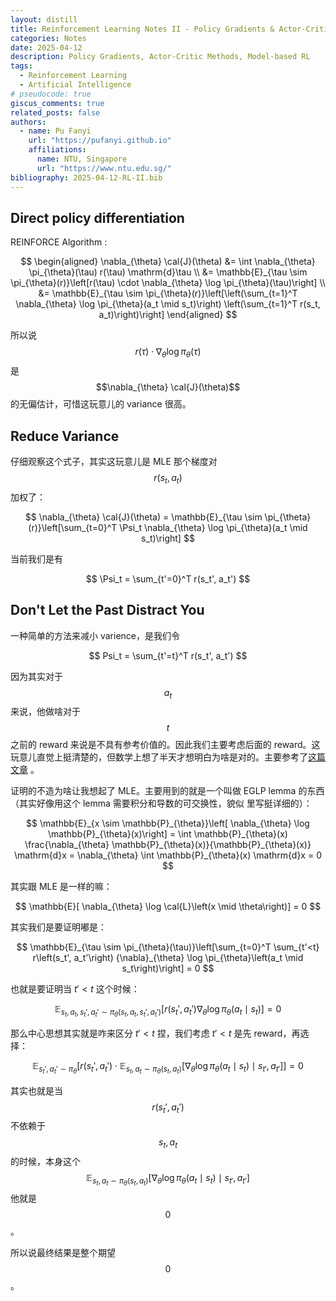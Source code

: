 ```yaml
---
layout: distill
title: Reinforcement Learning Notes II - Policy Gradients & Actor-Critic Methods
categories: Notes
date: 2025-04-12
description: Policy Gradients, Actor-Critic Methods, Model-based RL
tags:
  - Reinforcement Learning
  - Artificial Intelligence
# pseudocode: true
giscus_comments: true
related_posts: false
authors:
  - name: Pu Fanyi
    url: "https://pufanyi.github.io"
    affiliations:
      name: NTU, Singapore
      url: "https://www.ntu.edu.sg/"
bibliography: 2025-04-12-RL-II.bib
---
```


## Direct policy differentiation

REINFORCE Algorithm <d-cite key="williams1992simple"></d-cite>:

$$
\begin{aligned}
\nabla_{\theta} \cal{J}(\theta) &= \int \nabla_{\theta} \pi_{\theta}(\tau) r(\tau) \mathrm{d}\tau \\
&= \mathbb{E}_{\tau \sim \pi_{\theta}(r)}\left[r(\tau) \cdot \nabla_{\theta} \log \pi_{\theta}(\tau)\right] \\
&= \mathbb{E}_{\tau \sim \pi_{\theta}(r)}\left[\left(\sum_{t=1}^T \nabla_{\theta} \log \pi_{\theta}(a_t \mid s_t)\right) \left(\sum_{t=1}^T r(s_t, a_t)\right)\right]
\end{aligned}
$$

所以说 $$r(\tau) \cdot \nabla_{\theta} \log \pi_{\theta}(\tau)$$ 是 $$\nabla_{\theta} \cal{J}(\theta)$$ 的无偏估计，可惜这玩意儿的 variance 很高。

## Reduce Variance

仔细观察这个式子，其实这玩意儿是 MLE 那个梯度对 $$r(s_t, a_t)$$ 加权了：

$$
\nabla_{\theta} \cal{J}(\theta) = \mathbb{E}_{\tau \sim \pi_{\theta}(r)}\left[\sum_{t=0}^T \Psi_t \nabla_{\theta} \log \pi_{\theta}(a_t \mid s_t)\right]
$$

当前我们是有

$$
\Psi_t = \sum_{t'=0}^T r(s_t', a_t')
$$

## Don't Let the Past Distract You

一种简单的方法来减小 varience，是我们令

$$
Psi_t = \sum_{t'=t}^T r(s_t', a_t')
$$

因为其实对于 $$a_t$$ 来说，他做啥对于 $$t$$ 之前的 reward 来说是不具有参考价值的。因此我们主要考虑后面的 reward。这玩意儿直觉上挺清楚的，但数学上想了半天才想明白为啥是对的。主要参考了[这篇文章](https://spinningup.openai.com/en/latest/spinningup/extra_pg_proof1.html) <d-cite key="SpinningUp2018"></d-cite>。

证明的不造为啥让我想起了 MLE。主要用到的就是一个叫做 EGLP lemma 的东西（其实好像用这个 lemma 需要积分和导数的可交换性，貌似 <d-cite key="hogg2013introduction"></d-cite> 里写挺详细的）：

$$
\mathbb{E}_{x \sim \mathbb{P}_{\theta}}\left[ \nabla_{\theta} \log \mathbb{P}_{\theta}(x)\right] = \int \mathbb{P}_{\theta}(x) \frac{\nabla_{\theta} \mathbb{P}_{\theta}(x)}{\mathbb{P}_{\theta}(x)} \mathrm{d}x = \nabla_{\theta} \int \mathbb{P}_{\theta}(x) \mathrm{d}x = 0
$$

其实跟 MLE 是一样的嘛：

$$
\mathbb{E}[ \nabla_{\theta} \log \cal{L}\left(x \mid \theta\right)] = 0
$$

其实我们是要证明嘟是：

$$
\mathbb{E}_{\tau \sim \pi_{\theta}(\tau)}\left[\sum_{t=0}^T \sum_{t'<t} r\left(s_t', a_t'\right) {\nabla}_{\theta} \log \pi_{\theta}\left(a_t \mid s_t\right)\right] = 0
$$

也就是要证明当 $t'<t$ 这个时候：

$$
\mathbb{E}_{s_t, a_t, s_t', a_t' \sim \pi_{\theta}\left(s_t, a_t, s_t', a_t'\right)}\left[r\left(s_t', a_t'\right) \nabla_{\theta} \log \pi_{\theta}\left(a_t \mid s_t\right)\right] = 0
$$

那么中心思想其实就是咋来区分 $t'<t$ 捏，我们考虑 $t'<t$ 是先 reward，再选择：

$$
\mathbb{E}_{s_t', a_t' \sim \pi_{\theta}}\left[r\left(s_t', a_t'\right) \cdot \mathbb{E}_{s_t, a_t \sim \pi_{\theta}\left(s_t, a_t\right)}\left[\nabla_{\theta} \log \pi_{\theta}\left(a_t \mid s_t\right) \mid s_{t'}, a_{t'}\right]\right] = 0
$$

其实也就是当 $$r(s_t', a_t')$$ 不依赖于 $$s_t, a_t$$ 的时候，本身这个 $$\mathbb{E}_{s_t, a_t \sim \pi_{\theta}\left(s_t, a_t\right)}\left[\nabla_{\theta} \log \pi_{\theta}\left(a_t \mid s_t\right) \mid s_{t'}, a_{t'}\right]$$ 他就是 $$0$$。

所以说最终结果是整个期望 $$0$$。
